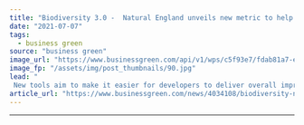 ```yaml
---
title: "Biodiversity 3.0 -  Natural England unveils new metric to help deliver biodiversity net gain"
date: "2021-07-07"
tags: 
  - business green
source: "business green"
image_url: "https://www.businessgreen.com/api/v1/wps/c5f93e7/fdab81a7-eea4-49e0-86cb-c39976b71857/2/Natural-England-185x114.jpg"
image_fp: "/assets/img/post_thumbnails/90.jpg"
lead: "
 New tools aim to make it easier for developers to deliver overall improvements in biodiversity to compensate for their direct impacts on nature ..."
article_url: "https://www.businessgreen.com/news/4034108/biodiversity-natural-england-unveils-metric-help-deliver-biodiversity-net-gain"
---
```


---
